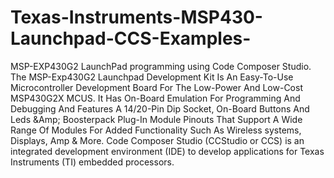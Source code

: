 # Texas-Instruments-MSP430-Launchpad-CCS-Examples-
MSP-EXP430G2 LaunchPad programming using Code Composer Studio. The MSP-Exp430G2 Launchpad Development Kit Is An Easy-To-Use Microcontroller Development Board For The Low-Power And Low-Cost MSP430G2X MCUS. It Has On-Board Emulation For Programming And Debugging And Features A 14/20-Pin Dip Socket, On-Board Buttons And Leds &amp;Amp; Boosterpack Plug-In Module Pinouts That Support A Wide Range Of Modules For Added Functionality Such As Wireless systems, Displays, Amp &amp; More. Code Composer Studio (CCStudio or CCS) is an integrated development environment (IDE) to develop applications for Texas Instruments (TI) embedded processors. 
